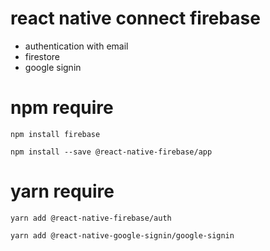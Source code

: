 # react native connect firebase

- authentication with email
- firestore
- google signin

# npm require

```
npm install firebase
```
```
npm install --save @react-native-firebase/app
```

# yarn require

```
yarn add @react-native-firebase/auth
```

```
yarn add @react-native-google-signin/google-signin
```
